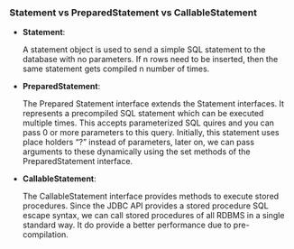 ### **Statement vs PreparedStatement vs CallableStatement**

- **Statement**:
  
  A statement object is used to send a simple SQL statement to the database with no parameters. If n rows need to be inserted, then the same statement gets compiled n number of times.
- **PreparedStatement**:
  
  The Prepared Statement interface extends the Statement interfaces. It represents a precompiled SQL statement which can be executed multiple times. This accepts parameterized SQL quires and you can pass 0 or more parameters to this query.
  Initially, this statement uses place holders “?” instead of parameters, later on, we can pass arguments to these dynamically using the set methods of the PreparedStatement interface.
- **CallableStatement**:
  
  The CallableStatement interface provides methods to execute stored procedures. Since the JDBC API provides a stored procedure SQL escape syntax, we can call stored procedures of all RDBMS in a single standard way. It do provide a better performance due to pre-compilation.